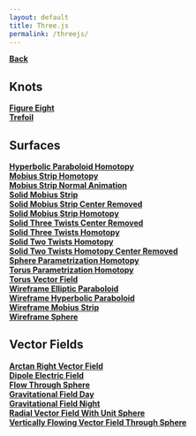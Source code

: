 ```yaml
---
layout: default
title: Three.js
permalink: /threejs/
---
```


[**Back**](../)

## **Knots**
[**Figure Eight**](./knots/figureEight)<br />
[**Trefoil**](./knots/trefoil)<br />

## **Surfaces**
[**Hyperbolic Paraboloid Homotopy**](./surfaces/hyperbolicParaboloidHomotopy)<br />
[**Mobius Strip Homotopy**](./surfaces/mobiusStripHomotopy)<br />
[**Mobius Strip Normal Animation**](./surfaces/mobiusStripNormalAnimation)<br />
[**Solid Mobius Strip**](./surfaces/solidMobiusStrip)<br />
[**Solid Mobius Strip Center Removed**](./surfaces/solidMobiusStripCenterRemoved)<br />
[**Solid Mobius Strip Homotopy**](./surfaces/solidMobiusStripHomotopy)<br />
[**Solid Three Twists Center Removed**](./surfaces/solidThreeTwistsCenterRemoved)<br />
[**Solid Three Twists Homotopy**](./surfaces/solidThreeTwistsHomotopy)<br />
[**Solid Two Twists Homotopy**](./surfaces/solidTwoTwistsHomotopy)<br />
[**Solid Two Twists Homotopy Center Removed**](./surfaces/solidTwoTwistsHomotopyCenterRemoved)<br />
[**Sphere Parametrization Homotopy**](./surfaces/sphereParametrizationHomotopy)<br />
[**Torus Parametrization Homotopy**](./surfaces/torusParametrizationHomotopy)<br />
[**Torus Vector Field**](./surfaces/torusVectorField)<br />
[**Wireframe Elliptic Paraboloid**](./surfaces/wireframeEllipticParaboloid)<br />
[**Wireframe Hyperbolic Paraboloid**](./surfaces/wireframeHyperbolicParaboloid)<br />
[**Wireframe Mobius Strip**](./surfaces/wireframeMobiusStrip)<br />
[**Wireframe Sphere**](./surfaces/wireframeSphere)<br />

## **Vector Fields**
[**Arctan Right Vector Field**](./vectorFields/arctanRightVectorField)<br />
[**Dipole Electric Field**](./vectorFields/dipoleElectricField)<br />
[**Flow Through Sphere**](./vectorFields/flowThroughSphere)<br />
[**Gravitational Field Day**](./vectorFields/gravitationalFieldDay)<br />
[**Gravitational Field Night**](./vectorFields/gravitationalFieldNight)<br />
[**Radial Vector Field With Unit Sphere**](./vectorFields/radialVectorFieldWithUnitSphere)<br />
[**Vertically Flowing Vector Field Through Sphere**](./vectorFields/verticallyFlowingVectorFieldThroughSphere)<br />

